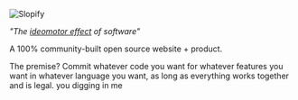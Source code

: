 ![Slopify](SlopifyLogo.png)

_"The [ideomotor effect](https://www.newmanmentalism.com/blog/a-mentalist-explains-how-ouija-boards-work-and-the-ideomotor-effect) of software"_

A 100% community-built open source website + product.

The premise? Commit whatever code you want for whatever features you want in whatever language you want, as long as everything works together and is legal.
you digging in me 

